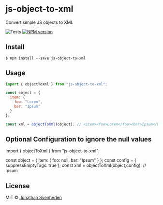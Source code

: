 # js-object-to-xml

Convert simple JS objects to XML

![Tests][tests-badge]
[![NPM version][npm-image]][npm-url]

## Install

```
$ npm install --save js-object-to-xml
```

## Usage

```js
import { objectToXml } from "js-object-to-xml";

const object = {
  item: {
    foo: "Lorem",
    bar: "Ipsum"
  }
};

const xml = objectToXml(object); // <item><foo>Lorem</foo><bar>Ipsum</bar></item>
```

## Optional Configuration to ignore the null values
import { objectToXml } from "js-object-to-xml";

const object = {
  item: {
    foo: null,
    bar: "Ipsum"
  }
};
const config = {
    suppressEmptyTags: true
};
const xml = objectToXml(object,config); // <item><bar>Ipsum</bar></item>
## License

MIT © [Jonathan Svenheden](https://github.com/svenheden)

[npm-url]: https://npmjs.org/package/js-object-to-xml
[npm-image]: https://badge.fury.io/js/js-object-to-xml.svg
[tests-badge]: https://github.com/svenheden/js-object-to-xml/workflows/Tests/badge.svg
